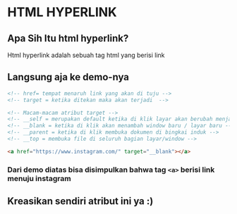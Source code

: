 # HTML HYPERLINK

## Apa Sih Itu html hyperlink?

Html hyperlink adalah sebuah tag html yang berisi link

## Langsung aja ke demo-nya

```html
<!-- href= tempat menaruh link yang akan di tuju -->
<!-- target = ketika ditekan maka akan terjadi  -->

<!-- Macam-macam atribut target -->
<!-- __self = merupakan default ketika di klik layar akan berubah menjadi link yang di tuju -->
<!-- __blank = ketika di klik akan menambah window baru / layar baru -->
<!-- __parent = ketika di klik membuka dokumen di bingkai induk -->
<!-- __top = membuka file di seluruh bagian layar/window -->

<a href="https://www.instagram.com/" target="__blank"></a>
```

### Dari demo diatas bisa disimpulkan bahwa tag `<a>` berisi link menuju instagram

## Kreasikan sendiri atribut ini ya :)
